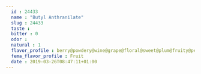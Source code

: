 ```yaml
---
  id : 24433
  name : "Butyl Anthranilate"
  slug : 24433
  taste : 
  bitter : 0
  odor : 
  natural : 1
  flavor_profile : berry@powdery@wine@grape@floral@sweet@plum@fruity@petitgrain
  fema_flavor_profile : Fruit
  date : 2019-03-26T08:47:11+01:00
---
```



